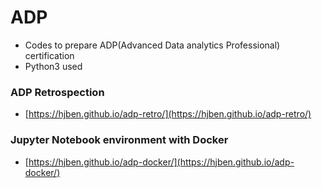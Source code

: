 # ADP
- Codes to prepare ADP(Advanced Data analytics Professional) certification
- Python3 used

### ADP Retrospection
- [https://hjben.github.io/adp-retro/](https://hjben.github.io/adp-retro/)

### Jupyter Notebook environment with Docker
- [https://hjben.github.io/adp-docker/](https://hjben.github.io/adp-docker/)
